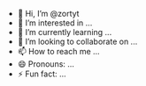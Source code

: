 - 👋 Hi, I’m @zortyt
- 👀 I’m interested in ...
- 🌱 I’m currently learning ...
- 💞️ I’m looking to collaborate on ...
- 📫 How to reach me ...
- 😄 Pronouns: ...
- ⚡ Fun fact: ...

<!---
zortyt/zortyt is a ✨ special ✨ repository because its `README.md` (this file) appears on your GitHub profile.
You can click the Preview link to take a look at your changes.
--->
